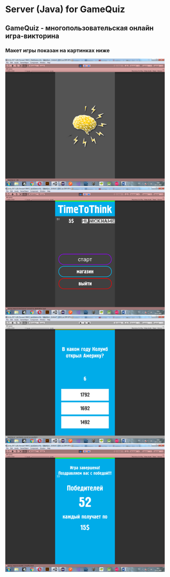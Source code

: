 # Server (Java) for GameQuiz

## GameQuiz - многопользовательская онлайн игра-викторина 

### Макет игры показан на картинках ниже

![](11.png)
![](12.png)
![](13.png)
![](14.png)
